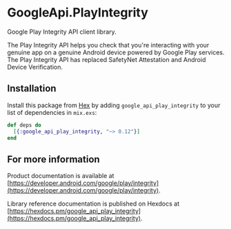 # GoogleApi.PlayIntegrity

Google Play Integrity API client library.

The Play Integrity API helps you check that you're interacting with your genuine app on a genuine Android device powered by Google Play services. The Play Integrity API has replaced SafetyNet Attestation and Android Device Verification.

## Installation

Install this package from [Hex](https://hex.pm) by adding
`google_api_play_integrity` to your list of dependencies in `mix.exs`:

```elixir
def deps do
  [{:google_api_play_integrity, "~> 0.12"}]
end
```

## For more information

Product documentation is available at [https://developer.android.com/google/play/integrity](https://developer.android.com/google/play/integrity).

Library reference documentation is published on Hexdocs at
[https://hexdocs.pm/google_api_play_integrity](https://hexdocs.pm/google_api_play_integrity).
